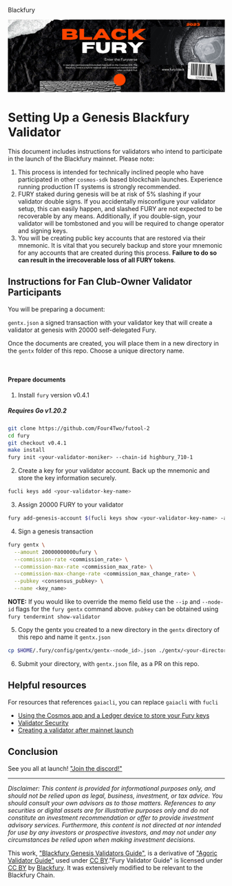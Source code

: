 Blackfury

![Banner!](assets/banner.png)

# Setting Up a Genesis Blackfury Validator

This document includes instructions for validators who intend to participate in the launch of the Blackfury mainnet. Please note:

1. This process is intended for technically inclined people who have participated in other `cosmos-sdk` based blockchain launches. Experience running production IT systems is strongly recommended.
2. FURY staked during genesis will be at risk of 5% slashing if your validator double signs. If you accidentally misconfigure your validator setup, this can easily happen, and slashed FURY are not expected to be recoverable by any means. Additionally, if you double-sign, your validator will be tombstoned and you will be required to change operator and signing keys.
3. You will be creating public key accounts that are restored via their mnemonic. It is vital that you securely backup and store your mnemonic for any accounts that are created during this process. **Failure to do so can result in the irrecoverable loss of all FURY tokens**.


## Instructions for Fan Club-Owner Validator Participants

You will be preparing a document:

`gentx.json` a signed transaction with your validator key that will create a validator at genesis with 20000 self-delegated Fury.

Once the documents are created, you will place them in a new directory in the `gentx` folder of this repo. Choose a unique directory name.

<br>

#### Prepare documents

1. Install `fury` version v0.4.1

##### Requires Go v1.20.2

```sh
git clone https://github.com/Four4Two/futool-2
cd fury
git checkout v0.4.1
make install
fury init <your-validator-moniker> --chain-id highbury_710-1
```

2. Create a key for your validator account. Back up the mnemonic and store the key information securely.

```sh
fucli keys add <your-validator-key-name>
```

3. Assign 20000 FURY to your validator

```sh
fury add-genesis-account $(fucli keys show <your-validator-key-name> -a) 20000000000ufury
```

4. Sign a genesis transaction

```sh
fury gentx \
  --amount 20000000000ufury \
  --commission-rate <commission_rate> \
  --commission-max-rate <commission_max_rate> \
  --commission-max-change-rate <commission_max_change_rate> \
  --pubkey <consensus_pubkey> \
  --name <key_name>
```

**NOTE:**  If you would like to override the memo field use the `--ip` and `--node-id` flags for the `fury gentx` command above. `pubkey` can be obtained using `fury tendermint show-validator`

5. Copy the gentx you created to a new directory in the `gentx` directory of this repo and name it `gentx.json`

```sh
cp $HOME/.fury/config/gentx/gentx-<node_id>.json ./gentx/<your-directory>/gentx.json
```

6. Submit your directory, with `gentx.json` file, as a PR on this repo.


## Helpful resources

For resources that references `gaiacli`, you can replace `gaiacli` with `fucli`

* [Using the Cosmos app and a Ledger device to store your Fury keys](https://cosmos.network/docs/cosmos-hub/delegator-guide-cli.html#cosmos-accounts)
* [Validator Security](https://cosmos.network/docs/cosmos-hub/validators/security.html#validator-security)
* [Creating a validator after mainnet launch](https://cosmos.network/docs/cosmos-hub/validators/validator-setup.html#create-your-validator)


## Conclusion

See you all at launch! ["Join the discord!"](https://discord.com/invite/kQzh3Uv)

---
*Disclaimer: This content is provided for informational purposes only,
and should not be relied upon as legal, business, investment, or tax
advice. You should consult your own advisors as to those matters.
References to any securities or digital assets are for illustrative
purposes only and do not constitute an investment recommendation or
offer to provide investment advisory services. Furthermore, this content
is not directed at nor intended for use by any investors or prospective
investors, and may not under any circumstances be relied upon when
making investment decisions.*

This work, ["Blackfury Genesis Validators
Guide"](https://github.com/Four4Two/mainnet-gentx/blob/gentx/README.md),
is a derivative of ["Agoric Validator
Guide"](https://github.com/Agoric/agoric-sdk/wiki/Validator-Guide) used
under [CC BY](http://creativecommons.org/licenses/by/4.0/)."Fury Validator
Guide" is licensed under [CC BY](http://creativecommons.org/licenses/by/4.0/) by [Blackfury](https://fury.black/). It was extensively modified to be relevant
to the Blackfury Chain.
